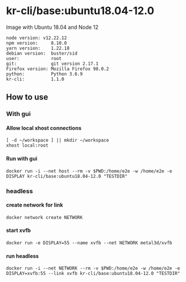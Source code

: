 # kr-cli/base:ubuntu18.04-12.0

Image with Ubuntu 18.04 and Node 12

```
node version: v12.22.12 
npm version:     8.10.0 
yarn version:    1.22.18 
debian version:  buster/sid 
user:            root 
git:             git version 2.17.1 
Firefox version: Mozilla Firefox 98.0.2 
python:          Python 3.6.9 
kr-cli:          1.1.0   
``` 



## How to use
### With gui
#### Allow local xhost connections 
```shell
[ -d ~/workspace ] || mkdir ~/workspace
xhost local:root
```
#### Run with gui
```shell
docker run -i --net host --rm -v $PWD:/home/e2e -w /home/e2e -e DISPLAY kr-cli/base:ubuntu18.04-12.0 "TESTDIR"
```
### headless
#### create network for link
``` shell
docker network create NETWORK
```
#### start xvfb
``` shell
docker run -e DISPLAY=55 --name xvfb --net NETWORK metal3d/xvfb
```
#### run headless
```shell
docker run -i --net NETWORK --rm -v $PWD:/home/e2e -w /home/e2e -e DISPLAY=xvfb:55 --link xvfb kr-cli/base:ubuntu18.04-12.0 "TESTDIR"

```


